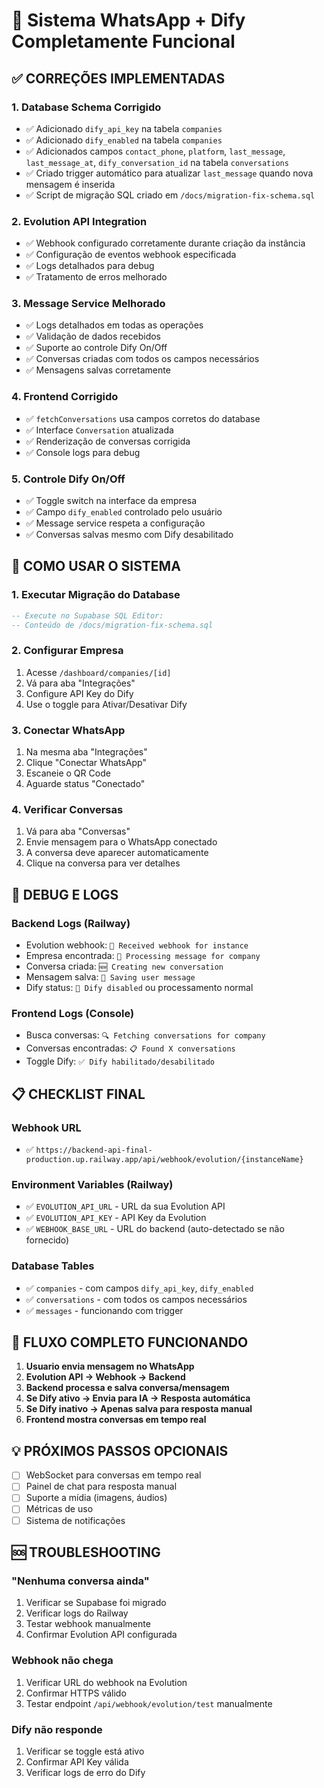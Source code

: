 # 🚀 Sistema WhatsApp + Dify Completamente Funcional

## ✅ CORREÇÕES IMPLEMENTADAS

### 1. Database Schema Corrigido
- ✅ Adicionado `dify_api_key` na tabela `companies`
- ✅ Adicionado `dify_enabled` na tabela `companies` 
- ✅ Adicionados campos `contact_phone`, `platform`, `last_message`, `last_message_at`, `dify_conversation_id` na tabela `conversations`
- ✅ Criado trigger automático para atualizar `last_message` quando nova mensagem é inserida
- ✅ Script de migração SQL criado em `/docs/migration-fix-schema.sql`

### 2. Evolution API Integration
- ✅ Webhook configurado corretamente durante criação da instância
- ✅ Configuração de eventos webhook especificada
- ✅ Logs detalhados para debug
- ✅ Tratamento de erros melhorado

### 3. Message Service Melhorado
- ✅ Logs detalhados em todas as operações
- ✅ Validação de dados recebidos
- ✅ Suporte ao controle Dify On/Off
- ✅ Conversas criadas com todos os campos necessários
- ✅ Mensagens salvas corretamente

### 4. Frontend Corrigido
- ✅ `fetchConversations` usa campos corretos do database
- ✅ Interface `Conversation` atualizada
- ✅ Renderização de conversas corrigida
- ✅ Console logs para debug

### 5. Controle Dify On/Off
- ✅ Toggle switch na interface da empresa
- ✅ Campo `dify_enabled` controlado pelo usuário
- ✅ Message service respeta a configuração
- ✅ Conversas salvas mesmo com Dify desabilitado

## 🔧 COMO USAR O SISTEMA

### 1. Executar Migração do Database
```sql
-- Execute no Supabase SQL Editor:
-- Conteúdo de /docs/migration-fix-schema.sql
```

### 2. Configurar Empresa
1. Acesse `/dashboard/companies/[id]`
2. Vá para aba "Integrações"
3. Configure API Key do Dify
4. Use o toggle para Ativar/Desativar Dify

### 3. Conectar WhatsApp
1. Na mesma aba "Integrações"
2. Clique "Conectar WhatsApp"
3. Escaneie o QR Code
4. Aguarde status "Conectado"

### 4. Verificar Conversas
1. Vá para aba "Conversas"
2. Envie mensagem para o WhatsApp conectado
3. A conversa deve aparecer automaticamente
4. Clique na conversa para ver detalhes

## 🐛 DEBUG E LOGS

### Backend Logs (Railway)
- Evolution webhook: `📨 Received webhook for instance`
- Empresa encontrada: `🏢 Processing message for company`
- Conversa criada: `🆕 Creating new conversation`
- Mensagem salva: `💾 Saving user message`
- Dify status: `🚫 Dify disabled` ou processamento normal

### Frontend Logs (Console)
- Busca conversas: `🔍 Fetching conversations for company`
- Conversas encontradas: `📋 Found X conversations`
- Toggle Dify: `✅ Dify habilitado/desabilitado`

## 📋 CHECKLIST FINAL

### Webhook URL
- ✅ `https://backend-api-final-production.up.railway.app/api/webhook/evolution/{instanceName}`

### Environment Variables (Railway)
- ✅ `EVOLUTION_API_URL` - URL da sua Evolution API
- ✅ `EVOLUTION_API_KEY` - API Key da Evolution
- ✅ `WEBHOOK_BASE_URL` - URL do backend (auto-detectado se não fornecido)

### Database Tables
- ✅ `companies` - com campos `dify_api_key`, `dify_enabled`
- ✅ `conversations` - com todos os campos necessários
- ✅ `messages` - funcionando com trigger

## 🎯 FLUXO COMPLETO FUNCIONANDO

1. **Usuario envia mensagem no WhatsApp**
2. **Evolution API → Webhook → Backend**
3. **Backend processa e salva conversa/mensagem**
4. **Se Dify ativo → Envia para IA → Resposta automática**
5. **Se Dify inativo → Apenas salva para resposta manual**
6. **Frontend mostra conversas em tempo real**

## 💡 PRÓXIMOS PASSOS OPCIONAIS

- [ ] WebSocket para conversas em tempo real
- [ ] Painel de chat para resposta manual
- [ ] Suporte a mídia (imagens, áudios)
- [ ] Métricas de uso
- [ ] Sistema de notificações

## 🆘 TROUBLESHOOTING

### "Nenhuma conversa ainda"
1. Verificar se Supabase foi migrado
2. Verificar logs do Railway
3. Testar webhook manualmente
4. Confirmar Evolution API configurada

### Webhook não chega
1. Verificar URL do webhook na Evolution
2. Confirmar HTTPS válido
3. Testar endpoint `/api/webhook/evolution/test` manualmente

### Dify não responde
1. Verificar se toggle está ativo
2. Confirmar API Key válida
3. Verificar logs de erro do Dify
